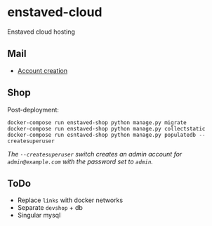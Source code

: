 # enstaved-cloud
Enstaved cloud hosting

## Mail

* [Account creation](https://github.com/tomav/docker-mailserver/wiki/Configure-Accounts)

## Shop

Post-deployment:

```
docker-compose run enstaved-shop python manage.py migrate
docker-compose run enstaved-shop python manage.py collectstatic
docker-compose run esntaved-shop python manage.py populatedb --createsuperuser
```

*The `--createsuperuser` switch creates an admin account for `admin@example.com` with the password set to `admin`.*


## ToDo

* Replace `links` with docker networks
* Separate `devshop` + db
* Singular mysql

